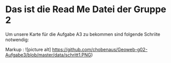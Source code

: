 # Das ist die Read Me Datei der Gruppe 2
Um unsere Karte für die Aufgabe A3 zu bekommen sind folgende Schriite notwendig:

Markup : ![picture alt] https://github.com/chobenaus/Geoweb-g02-Aufgabe3/blob/master/data/schritt1.PNG)
